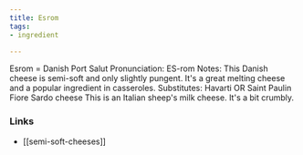 ```yaml
---
title: Esrom
tags:
- ingredient

---
```

Esrom = Danish Port Salut Pronunciation: ES-rom Notes: This Danish cheese is semi-soft and only slightly pungent. It's a great melting cheese and a popular ingredient in casseroles. Substitutes: Havarti OR Saint Paulin Fiore Sardo cheese This is an Italian sheep's milk cheese. It's a bit crumbly.

### Links

* [[semi-soft-cheeses]]
